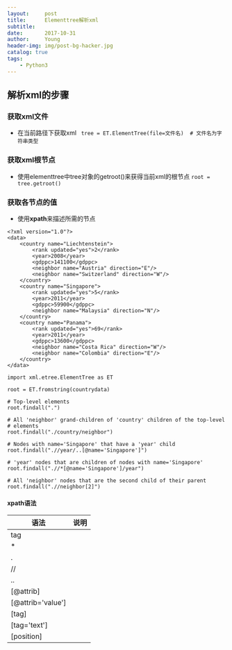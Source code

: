```yaml
---
layout:     post
title:      Elementtree解析xml
subtitle:   
date:       2017-10-31
author:     Young
header-img: img/post-bg-hacker.jpg
catalog: true
tags:
    - Python3
---
```


## 解析xml的步骤

### 获取xml文件

- 在当前路径下获取xml
``` tree = ET.ElementTree(file=文件名)  # 文件名为字符串类型```

### 获取xml根节点

- 使用elementtree中tree对象的getroot()来获得当前xml的根节点
```root = tree.getroot()```

### 获取各节点的值

- 使用**xpath**来描述所需的节点

```
<?xml version="1.0"?>
<data>
    <country name="Liechtenstein">
        <rank updated="yes">2</rank>
        <year>2008</year>
        <gdppc>141100</gdppc>
        <neighbor name="Austria" direction="E"/>
        <neighbor name="Switzerland" direction="W"/>
    </country>
    <country name="Singapore">
        <rank updated="yes">5</rank>
        <year>2011</year>
        <gdppc>59900</gdppc>
        <neighbor name="Malaysia" direction="N"/>
    </country>
    <country name="Panama">
        <rank updated="yes">69</rank>
        <year>2011</year>
        <gdppc>13600</gdppc>
        <neighbor name="Costa Rica" direction="W"/>
        <neighbor name="Colombia" direction="E"/>
    </country>
</data>
```

```
import xml.etree.ElementTree as ET

root = ET.fromstring(countrydata)

# Top-level elements
root.findall(".")

# All 'neighbor' grand-children of 'country' children of the top-level
# elements
root.findall("./country/neighbor")

# Nodes with name='Singapore' that have a 'year' child
root.findall(".//year/..[@name='Singapore']")

# 'year' nodes that are children of nodes with name='Singapore'
root.findall(".//*[@name='Singapore']/year")

# All 'neighbor' nodes that are the second child of their parent
root.findall(".//neighbor[2]")
```

#### xpath语法
语法|说明
-|-
tag|
*|
.|
//|
..|
[@attrib]|
[@attrib='value']|
[tag]|
[tag='text']|
[position]|